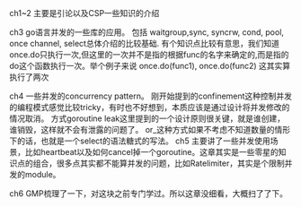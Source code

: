 
ch1~2 主要是引论以及CSP一些知识的介绍

ch3 go语言并发的一些库的应用。 包括 waitgroup,sync, syncrw, cond, pool, once channel, select总体介绍的比较基础. 有个知识点比较有意思，我们知道once.do只执行一次,但这里的一次并不是指的根据func的名字来确定的,而是指的do这个函数执行一次。举个例子来说 once.do(func1), once.do(func2) 这其实算执行了两次

ch4 一些并发的concurrency pattern。 刚开始提到的confinement这种控制并发的编程模式感觉比较tricky，有时也不好想到，本质应该是通过设计将并发修改的情况取消。 方式goroutine leak这里提到的一个设计原则很关键，就是谁创建，谁销毁，这样就不会有泄露的问题了。 or_这种方式如果不考虑不知道数量的情形下的话，也就是一个select的语法糖式的写法。
ch5 主要讲了一些并发使用场景，比如heartbeat以及如何cancel掉一个goroutine。这章其实是一些零星的知识点的组合，很多点其实都不能算并发的问题，比如Ratelimiter，其实是个限制并发的module。

ch6 GMP梳理了一下，对这块之前专门学过。所以这章没细看，大概扫了了下。
<!--more-->
